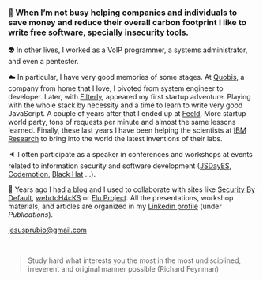 ### :call_me_hand: When I’m not busy helping companies and individuals to save money and reduce their overall carbon footprint I like to write free software, specially insecurity tools.

:alien: In other lives, I worked as a VoIP programmer, a systems administrator, and even a pentester.

:cloud: In particular, I have very good memories of some stages. At [Quobis](https://www.quobis.com), a company from home that I love, I pivoted from system engineer to developer. Later, with [Filterly](https://techcrunch.com/2015/09/22/filterly), appeared my first startup adventure. Playing with the whole stack by necessity and a time to learn to write very good JavaScript. A couple of years after that I ended up at [Feeld](https://www.feeld.co). More startup world party, tons of requests per minute and almost the same lessons learned. Finally, these last years I have been helping the scientists at [IBM Research](https://medium.com/@IBMResearch) to bring into the world the latest inventions of their labs.

:speaker: I often participate as a speaker in conferences and workshops at events related to information security and software development ([JSDayES](https://www.youtube.com/watch?v=0trvK-DDfF0), [Codemotion](https://madrid2018.codemotionworld.com/speaker/4581/), [Black Hat](https://www.blackhat.com/eu-14/arsenal.html#bluebox-ng) …).

:pencil: Years ago I had [a blog](http://nicerosniunos.blogspot.com) and I used to collaborate with sites like [Security By Default](http://www.securitybydefault.com/search?q=Art%C3%ADculo+cortes%C3%ADa+de+Jes%C3%BAs+P%C3%A9rez), [webrtcH4cKS](https://webrtchacks.com/webrtc-hybrid-applications) or [Flu Project](http://nicerosniunos.blogspot.com/2011/11/links-to.html). All the presentations, workshop materials, and articles are organized in my [Linkedin profile](https://es.linkedin.com/in/jesusprubio) (under *Publications*).

[jesusprubio@gmail.com](mailto:jesusprubio@gmail.com)

<br>

> Study hard what interests you the most in the most undisciplined, irreverent and original manner possible (Richard Feynman)
